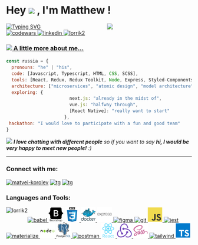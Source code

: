 <div id="header" align="left">
     <h1>   Hey 
  <img src="https://i.imgur.com/DwsoBvD.gif" width = "92"/> 
  , I'm Matthew !</h1>
<img align='right' src="https://media0.giphy.com/media/v1.Y2lkPTc5MGI3NjExMmI0YTBkYjEyZDIxYzQ4NTE0MTcwMjI3MDZiN2VjMjYxM2M4MTFlYSZlcD12MV9pbnRlcm5hbF9naWZzX2dpZklkJmN0PXM/M9gbBd9nbDrOTu1Mqx/giphy.gif" width="230">
<a href="https://git.io/typing-svg"><img src="https://readme-typing-svg.demolab.com?font=Fira+Code&weight=500&pause=1000&color=262250&width=555&lines=I+am+a+Frontend+developer+with+2.5%2B+experience;My+stack%3A+JavaScript%2C+TypeScript%2C++React%2C;+Redux%2C+Redux+Toolkit%2C+HTML%2C+CSS%2C+SCSS;I+like+to+travel+and+relax+in+the+wilderness%2C+;code+and+watch+ballet+and+soap+operas" alt="Typing SVG" /></a>

<div id="badges" align="left">
  <a href="https://www.codewars.com/users/lorrik2">
    <img src="https://img.shields.io/badge/Codewars-B1361E?logo=Codewars&logoColor=white" alt="codewars"
   height="30">
    <a href="https://www.linkedin.com/in/matvei-korolev/">
    <img src="https://img.shields.io/badge/LinkedIn-blue?logo=linkedin&logoColor=white"  alt="linkedin" height="30">

<img src="https://komarev.com/ghpvc/?username=lorrik2&label=Profile%20views&color=0e75b6&style=flat" alt="lorrik2" height="30" /> 

 </div>
  
  
  

### <img src="https://media.giphy.com/media/VgCDAzcKvsR6OM0uWg/giphy.gif" width="50"> A little more about me...  

```javascript
const russia = {
  pronouns: "he" | "his",
  code: [Javascript, Typescript, HTML, CSS, SCSS],
  tools: [React, Redux, Redux Toolkit, Node, Express, Styled-Components, Jest, Docker],
  architecture: ["microservices", "atomic design", "model architecture"],
  exploring: {
                        next.js: "already in the midst of",
                        vue.js: "halfway through",
                        [React Native]: "really want to start"
                      },
 hackathon: "I would love to participate with a fun and good team"
}
```

<img src="https://media.giphy.com/media/LnQjpWaON8nhr21vNW/giphy.gif" width="60"> <em><b>I love chatting with different people</b> so if you want to say <b>hi, I would be very happy to meet new people!</b> :)</em>


---

<h3 align="left">Connect with me:</h3>
<p align="left">
<a href="https://linkedin.com/in/matvei-korolev" target="blank"><img align="center" src="https://raw.githubusercontent.com/rahuldkjain/github-profile-readme-generator/master/src/images/icons/Social/linked-in-alt.svg" alt="matvei-korolev" height="30" width="40" /></a>
  <a href="https://t.me/lorrik2" target="blank"><img align="center" src="https://www.svgrepo.com/show/343522/telegram-communication-chat-interaction-network-connection.svg" alt="tg" height="35" width="40" /></a>
    <a href="/korolewmatvey1703@gmail.com" target="blank"><img align="center" src="https://www.svgrepo.com/show/349378/gmail.svg" alt="tg" height="40" width="40" /></a>
</p>
        
<h3 align="left">Languages and Tools:</h3>
        <p><img align="left" src="https://github-readme-stats.vercel.app/api/top-langs?username=lorrik2&show_icons=true&locale=en&layout=compact" alt="lorrik2" /></p>
<p align="left"> <a href="https://babeljs.io/" target="_blank" rel="noreferrer"> <img src="https://www.vectorlogo.zone/logos/babeljs/babeljs-icon.svg" alt="babel" width="40" height="40"/> </a> <a href="https://getbootstrap.com" target="_blank" rel="noreferrer"> <img src="https://raw.githubusercontent.com/devicons/devicon/master/icons/bootstrap/bootstrap-plain-wordmark.svg" alt="bootstrap" width="40" height="40"/> </a> <a href="https://www.w3schools.com/css/" target="_blank" rel="noreferrer"> <img src="https://raw.githubusercontent.com/devicons/devicon/master/icons/css3/css3-original-wordmark.svg" alt="css3" width="40" height="40"/> </a> <a href="https://www.docker.com/" target="_blank" rel="noreferrer"> <img src="https://raw.githubusercontent.com/devicons/devicon/master/icons/docker/docker-original-wordmark.svg" alt="docker" width="40" height="40"/> </a> <a href="https://expressjs.com" target="_blank" rel="noreferrer"> <img src="https://raw.githubusercontent.com/devicons/devicon/master/icons/express/express-original-wordmark.svg" alt="express" width="40" height="40"/> </a> <a href="https://www.figma.com/" target="_blank" rel="noreferrer"> <img src="https://www.vectorlogo.zone/logos/figma/figma-icon.svg" alt="figma" width="40" height="40"/> </a> <a href="https://git-scm.com/" target="_blank" rel="noreferrer"> <img src="https://www.vectorlogo.zone/logos/git-scm/git-scm-icon.svg" alt="git" width="40" height="40"/> </a> <a href="https://developer.mozilla.org/en-US/docs/Web/JavaScript" target="_blank" rel="noreferrer"> <img src="https://raw.githubusercontent.com/devicons/devicon/master/icons/javascript/javascript-original.svg" alt="javascript" width="40" height="40"/> </a> <a href="https://jestjs.io" target="_blank" rel="noreferrer"> <img src="https://www.vectorlogo.zone/logos/jestjsio/jestjsio-icon.svg" alt="jest" width="40" height="40"/> </a> <a href="https://materializecss.com/" target="_blank" rel="noreferrer"> <img src="https://raw.githubusercontent.com/prplx/svg-logos/5585531d45d294869c4eaab4d7cf2e9c167710a9/svg/materialize.svg" alt="materialize" width="40" height="40"/> </a> <a href="https://nodejs.org" target="_blank" rel="noreferrer"> <img src="https://raw.githubusercontent.com/devicons/devicon/master/icons/nodejs/nodejs-original-wordmark.svg" alt="nodejs" width="40" height="40"/> </a> <a href="https://www.postgresql.org" target="_blank" rel="noreferrer"> <img src="https://raw.githubusercontent.com/devicons/devicon/master/icons/postgresql/postgresql-original-wordmark.svg" alt="postgresql" width="40" height="40"/> </a> <a href="https://postman.com" target="_blank" rel="noreferrer"> <img src="https://www.vectorlogo.zone/logos/getpostman/getpostman-icon.svg" alt="postman" width="40" height="40"/> </a> <a href="https://reactjs.org/" target="_blank" rel="noreferrer"> <img src="https://raw.githubusercontent.com/devicons/devicon/master/icons/react/react-original-wordmark.svg" alt="react" width="40" height="40"/> </a> <a href="https://redux.js.org" target="_blank" rel="noreferrer"> <img src="https://raw.githubusercontent.com/devicons/devicon/master/icons/redux/redux-original.svg" alt="redux" width="40" height="40"/> </a> <a href="https://sass-lang.com" target="_blank" rel="noreferrer"> <img src="https://raw.githubusercontent.com/devicons/devicon/master/icons/sass/sass-original.svg" alt="sass" width="40" height="40"/> </a> <a href="https://tailwindcss.com/" target="_blank" rel="noreferrer"> <img src="https://www.vectorlogo.zone/logos/tailwindcss/tailwindcss-icon.svg" alt="tailwind" width="40" height="40"/> </a> <a href="https://www.typescriptlang.org/" target="_blank" rel="noreferrer"> <img src="https://raw.githubusercontent.com/devicons/devicon/master/icons/typescript/typescript-original.svg" alt="typescript" width="40" height="40"/> </a> </p>
    
